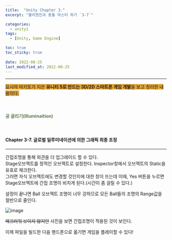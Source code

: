 ```yaml
---
title:  "Unity Chapter 3."
excerpt: "물리엔진과 충돌 마스터 하기 `3-7`"

categories:
  - unity1
tags:
  - [Unity, Game Engine]

toc: true
toc_sticky: true
 
date: 2022-08-25
last_modified_at: 2022-08-25
---
```

--- 
<span style="background-color:#E2A63B">요시야 마키토가 지은 **유니티 5로 만드는 3D/2D 스마트폰 게임 개발**을 보고 정리한 내용이다.</span>  
<br>
<br>
<br> 
**<span style="color:#5E784F">공 굴리기(Illuminaition)</span>**  
<br>
<br>

#### Chapter 3-7. 글로벌 일루미네이션에 의한 그래픽 최종 조정
---
 
간접조명을 통해 외관을 더 업그레이드 할 수 있다.  
Stage오브젝트를 정적인 오브젝트로 설정한다. Inspector창에서 오브젝트의 Static을 유효로 체크한다.  
그러면 자식 오브젝트에도 변경할 것인지에 대한 창이 뜨는데 이때, Yes 버튼을 누르면 Stage오브젝트에 간접 조명이 비치게 된다.(시간이 좀 걸릴 수 있다.)  
 
설정이 끝나면 Ball 오브젝트 조명이 너무 강하므로 모든 Ball들의 조명의 Range값을 절반으로 줄인다.  

![image](https://user-images.githubusercontent.com/106606698/186622170-4d938974-bdf1-48b0-b6f6-5dbb134d913f.png)  

~~매끄러워 보이지 않지만~~ 사진을 보면 간접조명이 적용된 것이 보인다.

이제 파일을 빌드한 다음 핸드폰으로 옮기면 게임을 플레이할 수 있다!